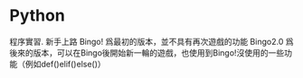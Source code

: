# Python
程序實習.
新手上路
Bingo! 爲最初的版本，並不具有再次遊戲的功能
Bingo2.0 爲後來的版本，可以在Bingo後開始新一輪的遊戲，也使用到Bingo!沒使用的一些功能（例如def()elif()else()）
